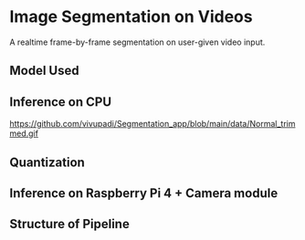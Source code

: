 # Image Segmentation on Videos
A realtime frame-by-frame segmentation on user-given video input.


## Model Used


## Inference on CPU
https://github.com/vivupadi/Segmentation_app/blob/main/data/Normal_trimmed.gif

## Quantization


## Inference on Raspberry Pi 4 + Camera module


## Structure of Pipeline
